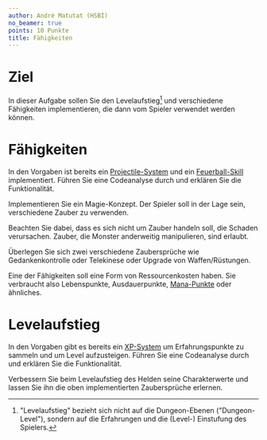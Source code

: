 ```yaml
---
author: André Matutat (HSBI)
no_beamer: true
points: 10 Punkte
title: Fähigkeiten
---
```


# Ziel

In dieser Aufgabe sollen Sie den Levelaufstieg[^1] und verschiedene Fähigkeiten implementieren, die dann vom Spieler
verwendet werden können.

# Fähigkeiten

In den Vorgaben ist bereits ein
[Projectile-System](https://github.com/Dungeon-CampusMinden/Dungeon/blob/master/dungeon/src/contrib/systems/ProjectileSystem.java)
und ein
[Feuerball-Skill](https://github.com/Dungeon-CampusMinden/Dungeon/blob/master/dungeon/src/contrib/utils/components/skill/FireballSkill.java)
implementiert. Führen Sie eine Codeanalyse durch und erklären Sie die Funktionalität.

Implementieren Sie ein Magie-Konzept. Der Spieler soll in der Lage sein, verschiedene Zauber zu verwenden.

Beachten Sie dabei, dass es sich nicht um Zauber handeln soll, die Schaden verursachen. Zauber, die Monster anderweitig
manipulieren, sind erlaubt.

Überlegen Sie sich zwei verschiedene Zaubersprüche wie Gedankenkontrolle oder Telekinese oder Upgrade von
Waffen/Rüstungen.

Eine der Fähigkeiten soll eine Form von Ressourcenkosten haben. Sie verbraucht also Lebenspunkte, Ausdauerpunkte,
[Mana-Punkte](https://de.wikipedia.org/wiki/Mana_(Spiele)) oder ähnliches.

# Levelaufstieg

In den Vorgaben gibt es bereits ein
[XP-System](https://github.com/Dungeon-CampusMinden/Dungeon/blob/master/game/src/ecs/systems/XPSystem.java) um
Erfahrungspunkte zu sammeln und um Level aufzusteigen. Führen Sie eine Codeanalyse durch und erklären Sie die
Funktionalität.

Verbessern Sie beim Levelaufstieg des Helden seine Charakterwerte und lassen Sie ihn die oben implementierten
Zaubersprüche erlernen.

[^1]: "Levelaufstieg" bezieht sich nicht auf die Dungeon-Ebenen ("Dungeon-Level"), sondern auf die Erfahrungen und die
    (Level-) Einstufung des Spielers.
